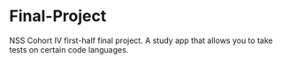 Final-Project
=============

NSS Cohort IV first-half final project. A study app that allows you to take tests on certain code languages. 
